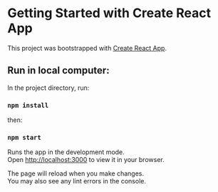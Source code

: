 # Getting Started with Create React App

This project was bootstrapped with [Create React App](https://github.com/facebook/create-react-app).

## Run in local computer:

In the project directory, run:

### `npm install`

then:
### `npm start`

Runs the app in the development mode.\
Open [http://localhost:3000](http://localhost:3000) to view it in your browser.

The page will reload when you make changes.\
You may also see any lint errors in the console.
 